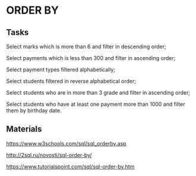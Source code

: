 # ORDER BY

## Tasks
Select marks which is more than 6 and filter in descending order; 

Select payments which is less than 300 and filter in ascending order; 

Select payment types filtered alphabetically; 

Select students filtered in reverse alphabetical order; 

Select students who are in more than 3 grade and filter in ascending order; 

Select students who have at least one payment more than 1000 and filter them by birthday date. 

## Materials
https://www.w3schools.com/sql/sql_orderby.asp 

http://2sql.ru/novosti/sql-order-by/ 

https://www.tutorialspoint.com/sql/sql-order-by.htm 
